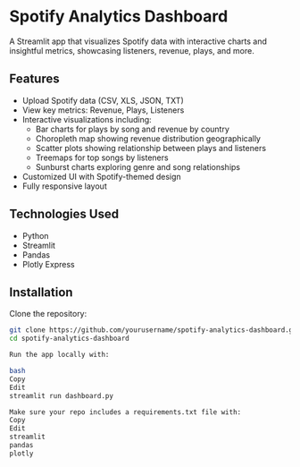 # Spotify Analytics Dashboard

A Streamlit app that visualizes Spotify data with interactive charts and insightful metrics, showcasing listeners, revenue, plays, and more.

## Features

- Upload Spotify data (CSV, XLS, JSON, TXT)
- View key metrics: Revenue, Plays, Listeners
- Interactive visualizations including:
  - Bar charts for plays by song and revenue by country
  - Choropleth map showing revenue distribution geographically
  - Scatter plots showing relationship between plays and listeners
  - Treemaps for top songs by listeners
  - Sunburst charts exploring genre and song relationships
- Customized UI with Spotify-themed design
- Fully responsive layout

## Technologies Used

- Python
- Streamlit
- Pandas
- Plotly Express

## Installation

Clone the repository:

   ```bash
   git clone https://github.com/yourusername/spotify-analytics-dashboard.git
   cd spotify-analytics-dashboard

Run the app locally with:

bash
Copy
Edit
streamlit run dashboard.py

Make sure your repo includes a requirements.txt file with:
Copy
Edit
streamlit
pandas
plotly
